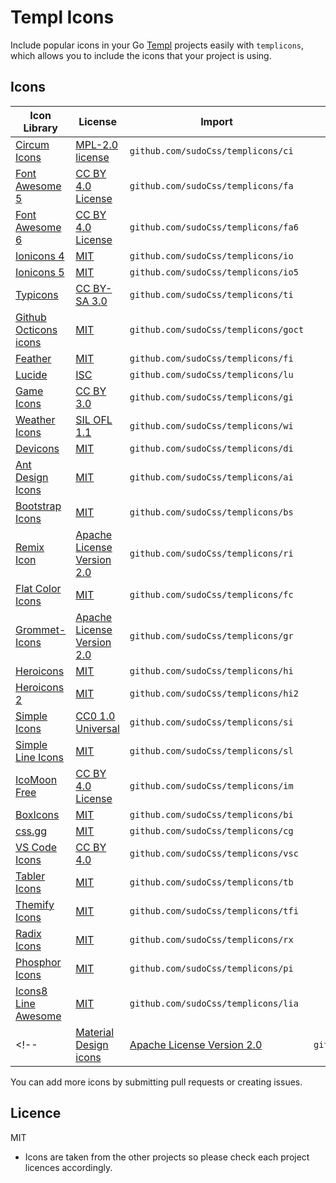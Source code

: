 # Templ Icons

Include popular icons in your Go [Templ](https://templ.guide/) projects easily
with `templicons`, which allows you to include the icons that your project is
using.

## Icons

| Icon Library                                                            | License                                                                                           | Import                               | Count |
| ----------------------------------------------------------------------- | ------------------------------------------------------------------------------------------------- | ------------------------------------ | ----: |
| [Circum Icons](https://circumicons.com/)                                | [MPL-2.0 license](https://github.com/Klarr-Agency/Circum-Icons/blob/main/LICENSE)                 | `github.com/sudoCss/templicons/ci`   |   288 |
| [Font Awesome 5](https://fontawesome.com/)                              | [CC BY 4.0 License](https://creativecommons.org/licenses/by/4.0/)                                 | `github.com/sudoCss/templicons/fa`   |  1612 |
| [Font Awesome 6](https://fontawesome.com/)                              | [CC BY 4.0 License](https://creativecommons.org/licenses/by/4.0/)                                 | `github.com/sudoCss/templicons/fa6`  |  2045 |
| [Ionicons 4](https://ionicons.com/)                                     | [MIT](https://github.com/ionic-team/ionicons/blob/master/LICENSE)                                 | `github.com/sudoCss/templicons/io`   |   696 |
| [Ionicons 5](https://ionicons.com/)                                     | [MIT](https://github.com/ionic-team/ionicons/blob/master/LICENSE)                                 | `github.com/sudoCss/templicons/io5`  |  1332 |
| [Typicons](http://s-ings.com/typicons/)                                 | [CC BY-SA 3.0](https://creativecommons.org/licenses/by-sa/3.0/)                                   | `github.com/sudoCss/templicons/ti`   |   336 |
| [Github Octicons icons](https://octicons.github.com/)                   | [MIT](https://github.com/primer/octicons/blob/master/LICENSE)                                     | `github.com/sudoCss/templicons/goct` |   264 |
| [Feather](https://feathericons.com/)                                    | [MIT](https://github.com/feathericons/feather/blob/master/LICENSE)                                | `github.com/sudoCss/templicons/fi`   |   287 |
| [Lucide](https://lucide.dev/)                                           | [ISC](https://github.com/lucide-icons/lucide/blob/main/LICENSE)                                   | `github.com/sudoCss/templicons/lu`   |  1215 |
| [Game Icons](https://game-icons.net/)                                   | [CC BY 3.0](https://creativecommons.org/licenses/by/3.0/)                                         | `github.com/sudoCss/templicons/gi`   |  4040 |
| [Weather Icons](https://erikflowers.github.io/weather-icons/)           | [SIL OFL 1.1](http://scripts.sil.org/OFL)                                                         | `github.com/sudoCss/templicons/wi`   |   219 |
| [Devicons](https://vorillaz.github.io/devicons/)                        | [MIT](https://opensource.org/licenses/MIT)                                                        | `github.com/sudoCss/templicons/di`   |   192 |
| [Ant Design Icons](https://github.com/ant-design/ant-design-icons)      | [MIT](https://opensource.org/licenses/MIT)                                                        | `github.com/sudoCss/templicons/ai`   |   831 |
| [Bootstrap Icons](https://github.com/twbs/icons)                        | [MIT](https://opensource.org/licenses/MIT)                                                        | `github.com/sudoCss/templicons/bs`   |  2716 |
| [Remix Icon](https://github.com/Remix-Design/RemixIcon)                 | [Apache License Version 2.0](http://www.apache.org/licenses/)                                     | `github.com/sudoCss/templicons/ri`   |  2860 |
| [Flat Color Icons](https://github.com/icons8/flat-color-icons)          | [MIT](https://opensource.org/licenses/MIT)                                                        | `github.com/sudoCss/templicons/fc`   |   329 |
| [Grommet-Icons](https://github.com/grommet/grommet-icons)               | [Apache License Version 2.0](http://www.apache.org/licenses/)                                     | `github.com/sudoCss/templicons/gr`   |   635 |
| [Heroicons](https://github.com/tailwindlabs/heroicons)                  | [MIT](https://opensource.org/licenses/MIT)                                                        | `github.com/sudoCss/templicons/hi`   |   460 |
| [Heroicons 2](https://github.com/tailwindlabs/heroicons)                | [MIT](https://opensource.org/licenses/MIT)                                                        | `github.com/sudoCss/templicons/hi2`  |   888 |
| [Simple Icons](https://simpleicons.org/)                                | [CC0 1.0 Universal](https://creativecommons.org/publicdomain/zero/1.0/)                           | `github.com/sudoCss/templicons/si`   |  3209 |
| [Simple Line Icons](https://thesabbir.github.io/simple-line-icons/)     | [MIT](https://opensource.org/licenses/MIT)                                                        | `github.com/sudoCss/templicons/sl`   |   189 |
| [IcoMoon Free](https://github.com/Keyamoon/IcoMoon-Free)                | [CC BY 4.0 License](https://github.com/Keyamoon/IcoMoon-Free/blob/master/License.txt)             | `github.com/sudoCss/templicons/im`   |   491 |
| [BoxIcons](https://github.com/atisawd/boxicons)                         | [MIT](https://github.com/atisawd/boxicons/blob/master/LICENSE)                                    | `github.com/sudoCss/templicons/bi`   |  1634 |
| [css.gg](https://github.com/astrit/css.gg)                              | [MIT](https://opensource.org/licenses/MIT)                                                        | `github.com/sudoCss/templicons/cg`   |   704 |
| [VS Code Icons](https://github.com/microsoft/vscode-codicons)           | [CC BY 4.0](https://creativecommons.org/licenses/by/4.0/)                                         | `github.com/sudoCss/templicons/vsc`  |   461 |
| [Tabler Icons](https://github.com/tabler/tabler-icons)                  | [MIT](https://opensource.org/licenses/MIT)                                                        | `github.com/sudoCss/templicons/tb`   |  5237 |
| [Themify Icons](https://github.com/lykmapipo/themify-icons)             | [MIT](https://github.com/thecreation/standard-icons/blob/master/modules/themify-icons/LICENSE)    | `github.com/sudoCss/templicons/tfi`  |   352 |
| [Radix Icons](https://icons.radix-ui.com)                               | [MIT](https://github.com/radix-ui/icons/blob/master/LICENSE)                                      | `github.com/sudoCss/templicons/rx`   |   318 |
| [Phosphor Icons](https://github.com/phosphor-icons/core)                | [MIT](https://github.com/phosphor-icons/core/blob/main/LICENSE)                                   | `github.com/sudoCss/templicons/pi`   |  9072 |
| [Icons8 Line Awesome](https://icons8.com/line-awesome)                  | [MIT](https://github.com/icons8/line-awesome/blob/master/LICENSE.md)                              | `github.com/sudoCss/templicons/lia`  |  1544 |
<!-- | [Material Design icons](http://google.github.io/material-design-icons/) | [Apache License Version 2.0](https://github.com/google/material-design-icons/blob/master/LICENSE) | `github.com/sudoCss/templicons/md`   |  4341 | -->

You can add more icons by submitting pull requests or creating issues.

## Licence

MIT

- Icons are taken from the other projects so please check each project licences
  accordingly.
